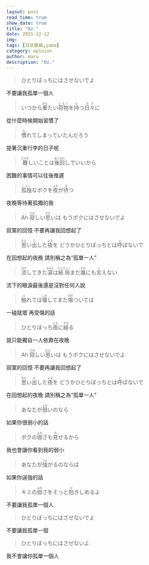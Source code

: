 ```yaml
---
layout: post
read_time: true
show_date: true
title: "Oz."
date: 2021-12-12
img: 
tags: [日文歌曲,yama]
category: opinion
author: maru
description: "Oz."
--- 
```


><div>ひとりぼっちにはさせないでよ</div>
不要讓我孤單一個人

><div>いつから<ruby><rb>重</rb><rt>おも</rt></ruby>たい<ruby><rb>荷物</rb><rt>にもつ</rt></ruby>を<ruby><rb>持</rb><rt>も</rt></ruby>つ<ruby><rb>日々</rb><rt>ひび</rt></ruby>に </div>
從什麼時候開始習慣了

><div><ruby><rb>慣</rb><rt>な</rt></ruby>れてしまっていたんだろう</div>
提著沉重行李的日子呢

><div><ruby><rb>難</rb><rt>むずか</rt></ruby>しいことは<ruby><rb>後回</rb><rt>あとまわ</rt></ruby>しでいいから</div>
 困難的事情可以往後推遲 
 
><div><ruby><rb>孤独</rb><rt>こどく</rt></ruby>なボクを<ruby><rb>夜</rb><rt>よる</rt></ruby>が<ruby><rb>待</rb><rt>ま</rt></ruby>つ</div>
夜晚等待著孤獨的我

><div>Ah <ruby><rb>寂</rb><rt>さみ</rt></ruby>しい<ruby><rb>思</rb><rt>おも</rt></ruby>いは  もうボクにはさせないでよ  </div>
寂寞的回憶 不要再讓我回想起了

><div><ruby><rb>思</rb><rt>おも</rt></ruby>い<ruby><rb>出</rb><rt>だ</rt></ruby>した<ruby><rb>夜</rb><rt>よる</rt></ruby>を  どうかひとりぼっちとは<ruby><rb>呼</rb><rt>よ</rt></ruby>ばないで</div>
在回想起的夜晚 請別稱之為“孤單一人”

><div><ruby><rb>流</rb><rt>なが</rt></ruby>してきた<ruby><rb>涙</rb><rt>なみだ</rt></ruby>は<ruby><rb>結局</rb><rt>けっきょく</rt></ruby>まだ<ruby><rb>誰</rb><rt>だれ</rt></ruby>にも<ruby><rb>言</rb><rt>い</rt></ruby>えない</div>
流下的眼淚最後還是沒對任何人說

><div><ruby><rb>触</rb><rt>ふ</rt></ruby>れては<ruby><rb>壊</rb><rt>こわ</rt></ruby>してまた<ruby><rb>傷</rb><rt>きず</rt></ruby>ついては</div>
一碰就壞 再受傷的話

><div>ひとりぼっち<ruby><rb>夜</rb><rt>よる</rt></ruby>に<ruby><rb>縋</rb><rt>すが</rt></ruby>る</div>
就只能獨自一人依靠在夜晚

><div>Ah <ruby><rb>寂</rb><rt>さみ</rt></ruby>しい<ruby><rb>思</rb><rt>おも</rt></ruby>いは  もうボクにはさせないでよ</div>
寂寞的回憶 不要再讓我回想起了

><div><ruby><rb>思</rb><rt>おも</rt></ruby>い<ruby><rb>出</rb><rt>だ</rt></ruby>した<ruby><rb>夜</rb><rt>よる</rt></ruby>を  どうかひとりぼっちとは<ruby><rb>呼</rb><rt>よ</rt></ruby>ばないで</div>
在回想起的夜晚 請別稱之為“孤單一人”

><div>あなたが<ruby><rb>弱</rb><rt>よわ</rt></ruby>いのなら</div> 
如果你很弱小的話

><div>ボクの<ruby><rb>弱</rb><rt>よわ</rt></ruby>さも<ruby><rb>見</rb><rt>み</rt></ruby>せるから</div>
我也會讓你看到我的弱小

><div>あなたが<ruby><rb>強</rb><rt>つよ</rt></ruby>がるのならば</div>
如果你逞強的話

><div>キミの<ruby><rb>弱</rb><rt>よわ</rt></ruby>さをそっと<ruby><rb>抱</rb><rt>だ</rt></ruby>きしめるよ</div>  
不要讓我孤單一個人

><div>ひとりぼっちにはさせないでよ</div>
不要讓我孤單一個

><div>ひとりぼっちにはさせないよ</div>
我不會讓你孤單一個人